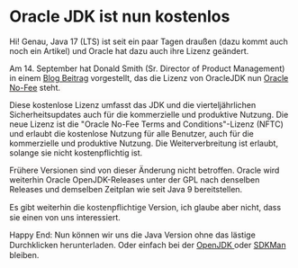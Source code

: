 # Oracle JDK ist nun kostenlos
<!-- date: 2021-09-18 05:00:00 -->

<!-- pagebreak -->


<p>Hi! Genau, Java 17 (LTS) ist seit ein paar Tagen draußen (dazu kommt auch noch ein Artikel) und Oracle hat dazu auch ihre Lizenz geändert. </p>
<p>Am 14. September hat Donald Smith (Sr. Director of Product Management) in einem <a href="https://blogs.oracle.com/java-platform-group/faster-and-easier-use-and-redistribution-of-java-se" target="_blank" rel="noopener">Blog Beitrag</a> vorgestellt, das die Lizenz von OracleJDK nun <span style="box-sizing: border-box; margin: 0px; padding: 0px; list-style: none; background-repeat: no-repeat; -webkit-tap-highlight-color: rgba(0, 0, 0, 0); -webkit-font-smoothing: antialiased; font-family: OracleSansVF, OracleSansVFCyGr, -apple-system, BlinkMacSystemFont, 'Segoe UI', 'Helvetica Neue', sans-serif; background-color: #fbf9f8;"><a href="https://www.oracle.com/downloads/licenses/no-fee-license.html" target="_blank" rel="noopener">Oracle No-Fee</a> steht. </span></p>
<p><span style="box-sizing: border-box; margin: 0px; padding: 0px; list-style: none; background-repeat: no-repeat; -webkit-tap-highlight-color: rgba(0, 0, 0, 0); -webkit-font-smoothing: antialiased; font-family: OracleSansVF, OracleSansVFCyGr, -apple-system, BlinkMacSystemFont, 'Segoe UI', 'Helvetica Neue', sans-serif; background-color: #fbf9f8;"><span style="font-family: OracleSansVF, OracleSansVFCyGr, -apple-system, BlinkMacSystemFont, Segoe UI, Helvetica Neue, sans-serif;">Diese kostenlose Lizenz umfasst das JDK und die vierteljährlichen Sicherheitsupdates auch für die kommerzielle und produktive Nutzung. Die neue Lizenz ist die "Oracle No-Fee Terms and Conditions"-Lizenz (NFTC) und erlaubt die kostenlose Nutzung für alle Benutzer, auch für die kommerzielle und produktive Nutzung. Die Weiterverbreitung ist erlaubt, solange sie nicht kostenpflichtig ist.</span></span></p>
<p><span style="box-sizing: border-box; margin: 0px; padding: 0px; list-style: none; background-repeat: no-repeat; -webkit-tap-highlight-color: rgba(0, 0, 0, 0); -webkit-font-smoothing: antialiased; font-family: OracleSansVF, OracleSansVFCyGr, -apple-system, BlinkMacSystemFont, 'Segoe UI', 'Helvetica Neue', sans-serif; background-color: #fbf9f8;"><span style="font-family: OracleSansVF, OracleSansVFCyGr, -apple-system, BlinkMacSystemFont, Segoe UI, Helvetica Neue, sans-serif;">Frühere Versionen sind von dieser Änderung nicht betroffen. Oracle wird weiterhin Oracle OpenJDK-Releases unter der GPL nach denselben Releases und demselben Zeitplan wie seit Java 9 bereitstellen.</span></span></p>
<p><span style="box-sizing: border-box; margin: 0px; padding: 0px; list-style: none; background-repeat: no-repeat; -webkit-tap-highlight-color: rgba(0, 0, 0, 0); -webkit-font-smoothing: antialiased; font-family: OracleSansVF, OracleSansVFCyGr, -apple-system, BlinkMacSystemFont, 'Segoe UI', 'Helvetica Neue', sans-serif; background-color: #fbf9f8;"><span style="font-family: OracleSansVF, OracleSansVFCyGr, -apple-system, BlinkMacSystemFont, Segoe UI, Helvetica Neue, sans-serif;">Es gibt weiterhin die </span><span style="color: #222222; font-family: system-ui, -apple-system, 'Segoe UI', Roboto, 'Helvetica Neue', Arial, 'Noto Sans', 'Liberation Sans', sans-serif, 'Apple Color Emoji', 'Segoe UI Emoji', 'Segoe UI Symbol', 'Noto Color Emoji';">kostenpflichtige </span><span style="font-family: OracleSansVF, OracleSansVFCyGr, -apple-system, BlinkMacSystemFont, Segoe UI, Helvetica Neue, sans-serif;">Version, ich glaube aber nicht, dass sie einen von uns interessiert.</span></span></p>
<p><span style="box-sizing: border-box; margin: 0px; padding: 0px; list-style: none; background-repeat: no-repeat; -webkit-tap-highlight-color: rgba(0, 0, 0, 0); -webkit-font-smoothing: antialiased; font-family: OracleSansVF, OracleSansVFCyGr, -apple-system, BlinkMacSystemFont, 'Segoe UI', 'Helvetica Neue', sans-serif; background-color: #fbf9f8;"><span style="font-family: OracleSansVF, OracleSansVFCyGr, -apple-system, BlinkMacSystemFont, Segoe UI, Helvetica Neue, sans-serif;">Happy End: Nun können wir uns die Java Version ohne das lästige Durchklicken </span><span style="color: #222222; font-family: system-ui, -apple-system, 'Segoe UI', Roboto, 'Helvetica Neue', Arial, 'Noto Sans', 'Liberation Sans', sans-serif, 'Apple Color Emoji', 'Segoe UI Emoji', 'Segoe UI Symbol', 'Noto Color Emoji';">herunterladen</span><span style="font-family: OracleSansVF, OracleSansVFCyGr, -apple-system, BlinkMacSystemFont, Segoe UI, Helvetica Neue, sans-serif;">. Oder einfach bei der <a href="https://openjdk.java.net/">OpenJDK </a>oder <a href="https://sdkman.io/" target="_blank" rel="noopener">SDKMan</a> bleiben.</span></span></p>